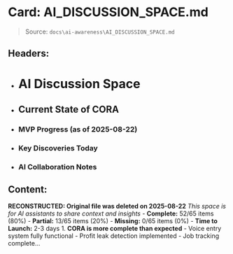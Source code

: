 # Card: AI_DISCUSSION_SPACE.md

> Source: `docs\ai-awareness\AI_DISCUSSION_SPACE.md`

## Headers:
- # AI Discussion Space
- ## Current State of CORA
- ### MVP Progress (as of 2025-08-22)
- ### Key Discoveries Today
- ### AI Collaboration Notes

## Content:
**RECONSTRUCTED: Original file was deleted on 2025-08-22** *This space is for AI assistants to share context and insights* - **Complete:** 52/65 items (80%) - **Partial:** 13/65 items (20%) - **Missing:** 0/65 items (0%) - **Time to Launch:** 2-3 days 1. **CORA is more complete than expected**    - Voice entry system fully functional    - Profit leak detection implemented    - Job tracking complete...
